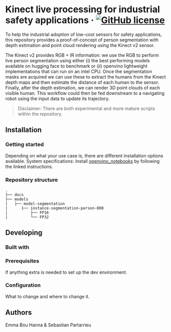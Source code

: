 # Kinect live processing for industrial safety applications &middot; [![GitHub license](https://img.shields.io/badge/license-MIT-blue.svg?style=flat-square)](https://github.com/SebastianPartarrieu/live-kinect/blob/master/LICENSE)
To help the industrial adoption of low-cost sensors for safety applications, this repository provides a proof-of-concept of person segmentation with depth estimation and point cloud rendering using the Kinect v2 sensor.

The Kinect v2 provides RGB + IR information: we use the RGB to perform live person segmentation using either (i) the best performing models available on hugging face to benchmark or (ii) openvino lightweight implementations that can run on an intel CPU. Once the segmentation masks are acquired we can use these to extract the humans from the Kinect depth maps and then estimate the distance of each human to the sensor. Finally, after the depth estimation, we can render 3D point clouds of each visible human. This workflow could then be fed downstream to a navigating robot using the input data to update its trajectory.

> Disclaimer: There are both experimental and more mature scripts within the repository.

## Installation

### Getting started

Depending on what your use case is, there are different installation options available.
System specifications:
Install [openvino_notebooks](https://github.com/openvinotoolkit/openvino_notebooks/wiki/Conda#step-4-install-the-packages) by following the linked instructions.

### Repository structure
```
.
├── docs
├── models
|   ├── model-segmentation
|      ├── instance-segmentation-person-000
|          ├── FP16
|          └── FP32
```

## Developing

### Built with


### Prerequisites
If anything extra is needed to set up the dev environment.


### Configuration
What to change and where to change it.

## Authors
Emma Bou Hanna & Sebastian Partarrieu
